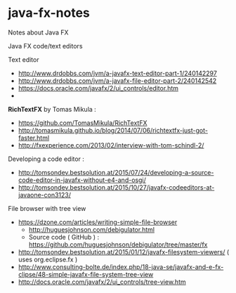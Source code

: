# java-fx-notes
Notes about Java FX

Java FX code/text editors 

Text editor 
  - http://www.drdobbs.com/jvm/a-javafx-text-editor-part-1/240142297
  - http://www.drdobbs.com/jvm/a-javafx-file-editor-part-2/240142542
  - https://docs.oracle.com/javafx/2/ui_controls/editor.htm 
  - 
  
**RichTextFX** by Tomas Mikula : 
  - https://github.com/TomasMikula/RichTextFX
  - http://tomasmikula.github.io/blog/2014/07/06/richtextfx-just-got-faster.html
  - http://fxexperience.com/2013/02/interview-with-tom-schindl-2/

Developing a code editor :
- http://tomsondev.bestsolution.at/2015/07/24/developing-a-source-code-editor-in-javafx-without-e4-and-osgi/ 
- http://tomsondev.bestsolution.at/2015/10/27/javafx-codeeditors-at-javaone-con3123/ 


File browser with tree view 

 - https://dzone.com/articles/writing-simple-file-browser 
     - http://huguesjohnson.com/debigulator.html 
     - Source code ( GitHub ) : https://github.com/huguesjohnson/debigulator/tree/master/fx  
 - http://tomsondev.bestsolution.at/2015/01/12/javafx-filesystem-viewers/ ( uses org.eclipse.fx )
 - http://www.consulting-bolte.de/index.php/18-java-se/javafx-and-e-fx-clipse/48-simple-javafx-file-system-tree-view 
 - http://docs.oracle.com/javafx/2/ui_controls/tree-view.htm 
 
 
